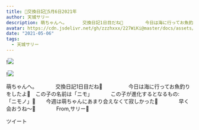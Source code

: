 ```yaml
---
title: 🐨交換日記🐨5月6日2021年
author: 天城サリー
description: 萌ちゃんへ。　　　　交換日記1日目だね🥰　　　　　今日は海に行ってお魚釣りをしたよ🎣　この子の名前は「ニモ」　　　　この子が進化するとなるもの:　　　　「ニモノ」💓　　今週は萌ちゃんにあまり会えなくて寂...
avatar: https://cdn.jsdelivr.net/gh/zzzhxxx/227WiKi@master/docs/assets/photo/avatar/sally.jpg
date: "2021-05-06"
tags:
  - 天城サリー
---
```


!![](https://cdn.jsdelivr.net/gh/zzzhxxx/227WiKi-image@master/blog-image/sally-2021-05-06_1.jpg)

!![](https://cdn.jsdelivr.net/gh/zzzhxxx/227WiKi-image@master/blog-image/sally-2021-05-06_2.jpg)



  萌ちゃんへ。　　　　交換日記1日目だね🥰　　　　　今日は海に行ってお魚釣りをしたよ🎣　この子の名前は「ニモ」　　　　この子が進化するとなるもの:　　　　「ニモノ」💓　　今週は萌ちゃんにあまり会えなくて寂しかった🥺　　　　早く会おうね〜🥰　　　　From,サリー🐨　　　　　


ツイート



